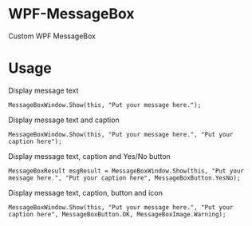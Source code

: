 WPF-MessageBox
==============

Custom WPF MessageBox

Usage
==============
Display message text
```
MessageBoxWindow.Show(this, "Put your message here.");
```

Display message text and caption
```
MessageBoxWindow.Show(this, "Put your message here.", "Put your caption here");
```

Display message text, caption and Yes/No button
```
MessageBoxResult msgResult = MessageBoxWindow.Show(this, "Put your message here.", "Put your caption here", MessageBoxButton.YesNo);
```

Display message text, caption, button and icon
```
MessageBoxWindow.Show(this, "Put your message here.", "Put your caption here", MessageBoxButton.OK, MessageBoxImage.Warning);
```